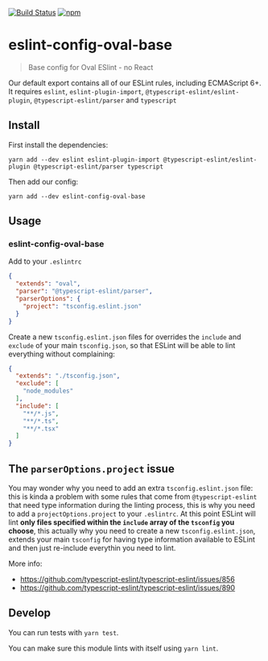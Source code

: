[![Build Status](https://travis-ci.org/OvalMoney/javascript.svg?branch=master)](https://travis-ci.org/OvalMoney/javascript) [![npm](https://img.shields.io/npm/v/eslint-config-oval-base.svg?style=flat)](https://www.npmjs.com/package/eslint-config-oval-base)

# eslint-config-oval-base

> Base config for Oval ESlint - no React

Our default export contains all of our ESLint rules, including ECMAScript 6+. It requires `eslint`, `eslint-plugin-import`, `@typescript-eslint/eslint-plugin`, `@typescript-eslint/parser` and `typescript`

## Install

First install the dependencies:

```
yarn add --dev eslint eslint-plugin-import @typescript-eslint/eslint-plugin @typescript-eslint/parser typescript
```

Then add our config:

```
yarn add --dev eslint-config-oval-base
```

## Usage

### eslint-config-oval-base

Add to your `.eslintrc`
```json
{
  "extends": "oval",
  "parser": "@typescript-eslint/parser",
  "parserOptions": {
    "project": "tsconfig.eslint.json"
  }
}
```

Create a new `tsconfig.eslint.json` files for overrides the `include` and `exclude` of your main `tsconfig.json`, so that ESLint will be able to lint everything without complaining:
```json
{
  "extends": "./tsconfig.json",
  "exclude": [
    "node_modules"
  ],
  "include": [
    "**/*.js",
    "**/*.ts",
    "**/*.tsx"
  ]
}

```

## The `parserOptions.project` issue

You may wonder why you need to add an extra `tsconfig.eslint.json` file: this is kinda a problem with some rules that come from `@typescript-eslint` that need type information during the linting process, this is why you need to add a `projectOptions.project` to your `.eslintrc`. At this point ESLint will lint **only files specified within the `include` array of the `tsconfig` you choose**, this actually why you need to create a new `tsconfig.eslint.json`, extends your main `tsconfig` for having type information available to ESLint and then just re-include everythin you need to lint.

More info:
- https://github.com/typescript-eslint/typescript-eslint/issues/856
- https://github.com/typescript-eslint/typescript-eslint/issues/890


## Develop

You can run tests with `yarn test`.

You can make sure this module lints with itself using `yarn lint`.
